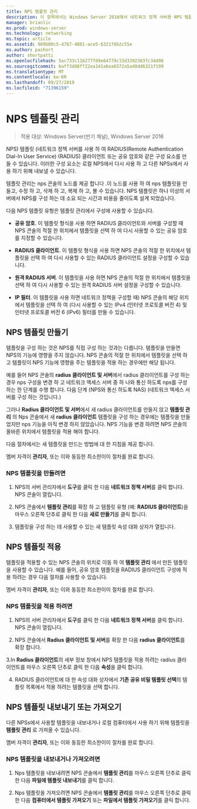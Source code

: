 ```yaml
---
title: NPS 템플릿 관리
description: 이 항목에서는 Windows Server 2016에서 네트워크 정책 서버용 NPS 템플릿을 만들고, 적용 하 고, 내보내고, 가져오는 방법에 대 한 지침을 제공 합니다.
manager: brianlic
ms.prod: windows-server
ms.technology: networking
ms.topic: article
ms.assetid: 989b00c5-4767-4081-ace5-6321f8b2c55e
ms.author: pashort
author: shortpatti
ms.openlocfilehash: 5ac733c11b277f09e64779c33d3392303fc34d98
ms.sourcegitcommit: 6aff3d88ff22ea141a6ea6572a5ad8dd6321f199
ms.translationtype: MT
ms.contentlocale: ko-KR
ms.lasthandoff: 09/27/2019
ms.locfileid: "71396159"
---
```

# <a name="manage-nps-templates"></a>NPS 템플릿 관리

>적용 대상: Windows Server(반기 채널), Windows Server 2016

NPS\) 템플릿 \(네트워크 정책 서버를 사용 하 여 RADIUS(Remote Authentication Dial-In User Service) \(RADIUS\) 클라이언트 또는 공유 암호와 같은 구성 요소를 만들 수 있습니다. 이러한 구성 요소는 로컬 NPS에서 다시 사용 하 고 다른 NPSs에서 사용 하기 위해 내보낼 수 있습니다. 

템플릿 관리는 nps 콘솔의 노드를 제공 합니다 .이 노드를 사용 하 여 nps 템플릿을 만들고, 수정 하 고, 삭제 하 고, 복제 하 고, 볼 수 있습니다. NPS 템플릿은 하나 이상의 서버에서 NPS를 구성 하는 데 소요 되는 시간과 비용을 줄이도록 설계 되었습니다.

다음 NPS 템플릿 유형은 템플릿 관리에서 구성에 사용할 수 있습니다.

- **공유 암호**. 이 템플릿 형식을 사용 하면 RADIUS 클라이언트와 서버를 구성할 때 NPS 콘솔의 적절 한 위치에서 템플릿을 선택 하 여 다시 사용할 수 있는 공유 암호를 지정할 수 있습니다. 

- **RADIUS 클라이언트**. 이 템플릿 형식을 사용 하면 NPS 콘솔의 적절 한 위치에서 템플릿을 선택 하 여 다시 사용할 수 있는 RADIUS 클라이언트 설정을 구성할 수 있습니다.

- **원격 RADIUS 서버**. 이 템플릿을 사용 하면 NPS 콘솔의 적절 한 위치에서 템플릿을 선택 하 여 다시 사용할 수 있는 원격 RADIUS 서버 설정을 구성할 수 있습니다. 

- **IP 필터**. 이 템플릿을 사용 하면 네트워크 정책을 구성할 때\) NPS 콘솔의 해당 위치에서 템플릿을 선택 하 여 \(다시 사용할 수 있는 IPv4 (인터넷 프로토콜 버전 4) 및 인터넷 프로토콜 버전 6 \(IPv6\) 필터를 만들 수 있습니다.

## <a name="create-an-nps-template"></a>NPS 템플릿 만들기

템플릿을 구성 하는 것은 NPS를 직접 구성 하는 것과는 다릅니다. 템플릿을 만들면 NPS의 기능에 영향을 주지 않습니다. NPS 콘솔의 적절 한 위치에서 템플릿을 선택 하 고 템플릿이 NPS 기능에 영향을 주는 템플릿을 적용 하는 경우에만 해당 됩니다. 

예를 들어 NPS 콘솔의 **radius 클라이언트 및 서버**에서 radius 클라이언트를 구성 하는 경우 nps 구성을 변경 하 고 네트워크 액세스 서버 중 하 나와 통신 하도록 nps를 구성 하는 한 단계를 수행 합니다. 다음 단계 \(NPS와 통신 하도록 NAS\) \(네트워크 액세스 서버를 구성 하는 것입니다.\) 

그러나 **Radius 클라이언트 및 서버**에서 새 radius 클라이언트를 만들지 않고 **템플릿 관리** 의 Nps 콘솔에서 새 **radius 클라이언트** 템플릿을 구성 하는 경우에는 템플릿을 만들었지만 nps 기능을 아직 변경 하지 않았습니다. NPS 기능을 변경 하려면 NPS 콘솔의 올바른 위치에서 템플릿을 적용 해야 합니다.

다음 절차에서는 새 템플릿을 만드는 방법에 대 한 지침을 제공 합니다.

멤버 자격이 **관리자**, 또는 이와 동등한 최소한이이 절차를 완료 합니다.

### <a name="to-create-an-nps-template"></a>NPS 템플릿을 만들려면


1. NPS의 서버 관리자에서 **도구**를 클릭 한 다음 **네트워크 정책 서버**를 클릭 합니다. NPS 콘솔이 열립니다. 

2. NPS 콘솔에서 **템플릿 관리**를 확장 하 고 템플릿 유형 (예: **RADIUS 클라이언트**)을 마우스 오른쪽 단추로 클릭 한 다음 **새로 만들기**를 클릭 합니다.

3. 템플릿을 구성 하는 데 사용할 수 있는 새 템플릿 속성 대화 상자가 열립니다.

## <a name="apply-an-nps-template"></a>NPS 템플릿 적용

템플릿을 적용할 수 있는 NPS 콘솔의 위치로 이동 하 여 **템플릿 관리** 에서 만든 템플릿을 사용할 수 있습니다. 예를 들어, 공유 암호 템플릿을 RADIUS 클라이언트 구성에 적용 하려는 경우 다음 절차를 사용할 수 있습니다.

멤버 자격이 **관리자**, 또는 이와 동등한 최소한이이 절차를 완료 합니다.

### <a name="to-apply-an-nps-template"></a>NPS 템플릿을 적용 하려면

1. NPS의 서버 관리자에서 **도구**를 클릭 한 다음 **네트워크 정책 서버**를 클릭 합니다. NPS 콘솔이 열립니다.

2. NPS 콘솔에서 **Radius 클라이언트 및 서버**를 확장 한 다음 **radius 클라이언트**를 확장 합니다.

3.In **Radius 클라이언트**의 세부 정보 창에서 NPS 템플릿을 적용 하려는 radius 클라이언트를 마우스 오른쪽 단추로 클릭 한 다음 **속성**을 클릭 합니다.

4. RADIUS 클라이언트에 대 한 속성 대화 상자에서 **기존 공유 비밀 템플릿 선택**의 템플릿 목록에서 적용 하려는 템플릿을 선택 합니다.

## <a name="export-or-import-nps-templates"></a>NPS 템플릿 내보내기 또는 가져오기

다른 NPSs에서 사용할 템플릿을 내보내거나 로컬 컴퓨터에서 사용 하기 위해 템플릿을 **템플릿 관리** 로 가져올 수 있습니다. 

멤버 자격이 **관리자**, 또는 이와 동등한 최소한이이 절차를 완료 합니다.

### <a name="to-export-or-import-nps-templates"></a>NPS 템플릿을 내보내거나 가져오려면

1. Nps 템플릿을 내보내려면 NPS 콘솔에서 **템플릿 관리**를 마우스 오른쪽 단추로 클릭 한 다음 **파일에 템플릿 내보내기**를 클릭 합니다.

2. Nps 템플릿을 가져오려면 NPS 콘솔에서 **템플릿 관리**를 마우스 오른쪽 단추로 클릭 한 다음 **컴퓨터에서 템플릿 가져오기** 또는 **파일에서 템플릿 가져오기**를 클릭 합니다.


